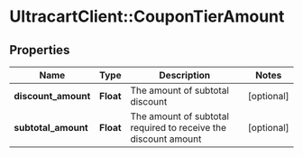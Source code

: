 # UltracartClient::CouponTierAmount

## Properties
Name | Type | Description | Notes
------------ | ------------- | ------------- | -------------
**discount_amount** | **Float** | The amount of subtotal discount | [optional] 
**subtotal_amount** | **Float** | The amount of subtotal required to receive the discount amount | [optional] 



